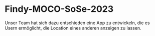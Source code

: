 # Findy-MOCO-SoSe-2023

Unser Team hat sich dazu entschieden eine App zu entwickeln, die es Usern ermöglicht, die Location eines anderen anzeigen zu lassen. 
